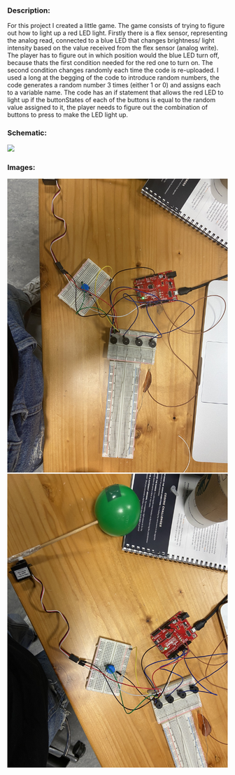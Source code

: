 ### Description:
For this project I created a little game. The game consists of trying to figure out how to light up a red LED light. Firstly there is a flex sensor, representing the analog read, connected to a blue LED that changes brightness/ light intensity based on the value received from the flex sensor (analog write). The player has to figure out in which position would the blue LED turn off, because thats the first condition needed for the red one to turn on. The second condition changes randomly each time the code is re-uploaded. I used a long at the begging of the code to introduce random numbers, the code generates a random number 3 times (either 1 or 0) and assigns each to a variable name. The code has an if statement that allows the red LED to light up if the buttonStates of each of the buttons is equal to the random value assigned to it, the player needs to figure out the combination of buttons to press to make the LED light up.
### Schematic:
![](toneCircuitDiagram.png)
### Images:
![](tone1.jpg)
![](tone2.jpg)

